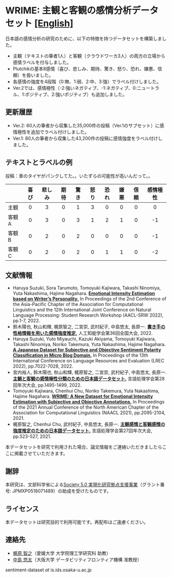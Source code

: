 # WRIME: 主観と客観の感情分析データセット [[English]](https://github.com/ids-cv/wrime/blob/master/README.en.md)

日本語の感情分析の研究のために、以下の特徴を持つデータセットを構築しました。

- 主観（テキストの筆者1人）と客観（クラウドワーカ3人）の両方の立場から感情ラベルを付与しました。
- Plutchikの基本8感情（喜び、悲しみ、期待、驚き、怒り、恐れ、嫌悪、信頼）を扱いました。
- 各感情の強度を4段階（0:無、1:弱、2:中、3:強）でラベル付けしました。
- Ver.2では、感情極性（-2:強いネガティブ、-1:ネガティブ、0:ニュートラル、1:ポジティブ、2:強いポジティブ）も追加しました。

## 更新履歴

- Ver.2: 60人の筆者から収集した35,000件の投稿（Ver.1のサブセット）に感情極性を追加でラベル付けしました。
- Ver.1: 80人の筆者から収集した43,200件の投稿に感情強度をラベル付けしました。

## テキストとラベルの例

投稿：車のタイヤがパンクしてた。。いたずらの可能性が高いんだって。。

||喜び|悲しみ|期待|驚き|怒り|恐れ|嫌悪|信頼|感情極性|
| :--- | :---: | :---: | :---: | :---: | :---: | :---: | :---: | :---: | :---: |
|主観 |0|3|0|1|3|0|0|0|0|
|客観A|0|3|0|3|1|2|1|0|-1|
|客観B|0|2|0|2|0|0|0|0|-1|
|客観C|0|2|0|2|0|1|1|0|-2|

## 文献情報

- Haruya Suzuki, Sora Tarumoto, Tomoyuki Kajiwara, Takashi Ninomiya, Yuta Nakashima, Hajime Nagahara. **[Emotional Intensity Estimation based on Writer’s Personality.](https://aclanthology.org/2022.aacl-srw.1/)** In Proceedings of the 2nd Conference of the Asia-Pacific Chapter of the Association for Computational Linguistics and the 12th International Joint Conference on Natural Language Processing: Student Research Workshop (AACL-SRW 2022), pp.1-7, 2022.
- 鈴木陽也, 秋山和輝, 梶原智之, 二宮崇, 武村紀子, 中島悠太, 長原一. **[書き手の性格情報を用いた感情強度推定.](https://doi.org/10.11517/pjsai.JSAI2022.0_4D3GS604)** 人工知能学会第36回全国大会, 2022.
- Haruya Suzuki, Yuto Miyauchi, Kazuki Akiyama, Tomoyuki Kajiwara, Takashi Ninomiya, Noriko Takemura, Yuta Nakashima, Hajime Nagahara. **[A Japanese Dataset for Subjective and Objective Sentiment Polarity Classification in Micro Blog Domain.](https://aclanthology.org/2022.lrec-1.759/)** In Proceedings of the 13th International Conference on Language Resources and Evaluation (LREC 2022), pp.7022-7028, 2022.
- 宮内裕人, 鈴木陽也, 秋山和輝, 梶原智之, 二宮崇, 武村紀子, 中島悠太, 長原一. **[主観と客観の感情極性分類のための日本語データセット.](https://www.anlp.jp/proceedings/annual_meeting/2022/pdf_dir/PH3-13.pdf)** 言語処理学会第28回年次大会, pp.1495-1499, 2022.
- Tomoyuki Kajiwara, Chenhui Chu, Noriko Takemura, Yuta Nakashima, Hajime Nagahara. **[WRIME: A New Dataset for Emotional Intensity Estimation with Subjective and Objective Annotations.](https://aclanthology.org/2021.naacl-main.169/)** In Proceedings of the 2021 Annual Conference of the North American Chapter of the Association for Computational Linguistics (NAACL 2021), pp.2095-2104, 2021.
- 梶原智之, Chenhui Chu, 武村紀子, 中島悠太, 長原一. **[主観感情と客観感情の強度推定のための日本語データセット.](https://www.anlp.jp/proceedings/annual_meeting/2021/pdf_dir/P3-3.pdf)** 言語処理学会第27回年次大会, pp.523-527, 2021.

本データセットを研究で利用された場合、論文情報をご連絡いただきましたらここに掲載させていただきます。

## 謝辞

本研究は、文部科学省による[Society 5.0 実現化研究拠点支援事業](https://www.ids.osaka-u.ac.jp/ildi/index.html)（グラント番号: JPMXP0518071489）の助成を受けたものです。

## ライセンス

本データセットは研究目的で利用可能です。再配布はご遠慮ください。

## 連絡先

- [梶原 智之](https://sites.google.com/site/moguranosenshi/)（愛媛大学 大学院理工学研究科 助教）
- [中島 悠太](https://www.n-yuta.jp/)（大阪大学 データビリティフロンティア機構 准教授）

sentiment-dataset *at* is.ids.osaka-u.ac.jp

